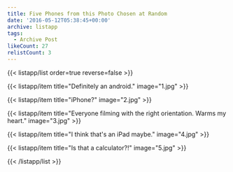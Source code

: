 ```yaml
---
title: Five Phones from this Photo Chosen at Random
date: '2016-05-12T05:38:45+00:00'
archive: listapp
tags: 
  - Archive Post
likeCount: 27
relistCount: 3
---
```



{{< listapp/list order=true reverse=false >}}

   {{< listapp/item title="Definitely an android."
      image="1.jpg" >}}

   {{< listapp/item title="iPhone?"
      image="2.jpg" >}}

   {{< listapp/item title="Everyone filming with the right orientation. Warms my heart."
      image="3.jpg" >}}

   {{< listapp/item title="I think that's an iPad maybe."
      image="4.jpg" >}}

   {{< listapp/item title="Is that a calculator?!"
      image="5.jpg" >}}

{{< /listapp/list >}}
